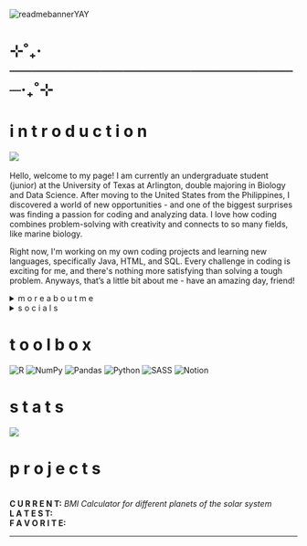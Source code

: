 ![readmebannerYAY](https://github.com/user-attachments/assets/5c020ec1-1642-4d68-b255-c511a2a3d205)
# ⊹˚₊‧──────────────────────────‧₊˚⊹
# i n t r o d u c t i o n
[![](https://visitcount.itsvg.in/api?id=mariahncornelio&icon=3&color=12)](https://visitcount.itsvg.in) <br><br>
Hello, welcome to my page! I am currently an undergraduate student (junior) at the University of Texas at Arlington, double majoring in Biology and Data Science. After moving to the United States from the Philippines, I discovered a world of new opportunities - and one of the biggest surprises was finding a passion for coding and analyzing data. I love how coding combines problem-solving with creativity and connects to so many fields, like marine biology.

Right now, I'm working on my own coding projects and learning new languages, specifically Java, HTML, and SQL. Every challenge in coding is exciting for me, and there's nothing more satisfying than solving a tough problem. Anyways, that’s a little bit about me - have an amazing day, friend!

<details>
  <summary>m o r e   a b o u t   m e</summary>
  <p> <br> ₊✩‧₊ i am from the philippines <br> ₊✩‧₊ my first coding language i learned was R <br> ₊✩‧₊ i love love love sharks!!! <br> ₊✩‧₊ i have a lot of hobbies (running, swimming, writing, cooking/baking, reading, gaming, decorating) but right now i am focusing on writing <br> ₊✩‧₊ my favorite subject is SCIENCE <br> ₊✩‧₊ my back hurts all the time, unfortunately sigh </p>
</details>

<details>
  <summary>s o c i a l s</summary>
  <p> <br> ₊✩‧₊ <a href="https://www.linkedin.com/in/mariah-noelle-cornelio-60221a329/"> my linked in </a><br> ₊✩‧₊ ◛ my email: mariahnoellecornelio@gmail.com </p>
</details>

# t o o l b o x
![R](https://img.shields.io/badge/r-%23276DC3.svg?style=for-the-badge&logo=r&logoColor=white) ![NumPy](https://img.shields.io/badge/numpy-%23013243.svg?style=for-the-badge&logo=numpy&logoColor=white) ![Pandas](https://img.shields.io/badge/pandas-%23150458.svg?style=for-the-badge&logo=pandas&logoColor=white) ![Python](https://img.shields.io/badge/python-3670A0?style=for-the-badge&logo=python&logoColor=ffdd54) ![SASS](https://img.shields.io/badge/SASS-hotpink.svg?style=for-the-badge&logo=SASS&logoColor=white) ![Notion](https://camo.githubusercontent.com/dffc113c48aaf3d4ff62db008910c0af280ad6d834c2e990246873eab4796c6e/68747470733a2f2f696d672e736869656c64732e696f2f62616467652f4e6f74696f6e2d2532333030303030302e7376673f7374796c653d666f722d7468652d6261646765266c6f676f3d6e6f74696f6e266c6f676f436f6c6f723d7768697465)

# s t a t s
![](https://github-readme-stats.vercel.app/api?username=mariahncornelio&theme=graywhite&hide_border=false&include_all_commits=true&count_private=true)<br/>

# p r o j e c t s 
<br>
<b> C U R R E N T:</b> <i> BMI Calculator for different planets of the solar system </i>
<br>
<b> L A T E S T:</b>
<br>
<b> F A V O R I T E:</b>

---
<!-- Proudly created with GPRM ( https://gprm.itsvg.in ) -->
<!-- Banner made on Canva :) -->

